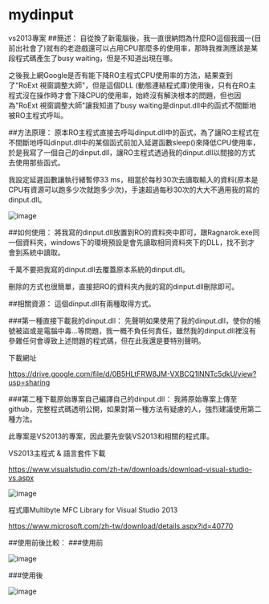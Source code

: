 # mydinput
vs2013專案
##簡述：
自從換了新電腦後，我一直很納悶為什麼RO這個我國一(目前出社會了)就有的老遊戲還可以占用CPU那麼多的使用率，那時我推測應該是某段程式碼產生了busy waiting，但是不知道出現在哪。

之後我上網Google是否有能下降RO主程式CPU使用率的方法，結果查到了"RoExt 視窗調整大師"，但是這個DLL (動態連結程式庫)使用後，只有在RO主程式沒在操作時才會下降CPU的使用率，始終沒有解決根本的問題，但也因為"RoExt 視窗調整大師"讓我知道了busy waiting是dinput.dll中的函式不間斷地被RO主程式呼叫。


##方法原理：
原本RO主程式直接去呼叫dinput.dll中的函式，為了讓RO主程式在不間斷地呼叫dinput.dll中的某個函式前加入延遲函數sleep()來降低CPU使用率，於是我寫了一個自己的dinput.dll，讓RO主程式透過我的dinput.dll以間接的方式去使用那些函式。

我設定延遲函數讓執行緒暫停33 ms，相當於每秒30次去讀取輸入的資料(原本是CPU有資源可以跑多少次就跑多少次)，手速超過每秒30次的大大不適用我的寫的dinput.dll。

![image](http://truth.bahamut.com.tw/s01/201604/ba7bd23905e1303a9b4c09e2c6afd148.PNG)



##如何使用：
將我寫的dinput.dll放置到RO的資料夾中即可，跟Ragnarok.exe同一個資料夾，windows下的環境預設是會先讀取相同資料夾下的DLL，找不到才會到系統中讀取。

千萬不要把我寫的dinput.dll去覆蓋原本系統的dinput.dll。

刪除的方式也很簡單，直接把RO的資料夾內我的寫的dinput.dll刪除即可。


##相關資源：
這個dinput.dll有兩種取得方式。

###第一種直接下載我的dinput.dll：
先聲明如果使用了我的dinput.dll，使你的帳號被盜或是電腦中毒...等問題，我一概不負任何責任，雖然我的dinput.dll裡沒有參雜任何會導致上述問題的程式碼，但在此我還是要特別聲明。

下載網址

https://drive.google.com/file/d/0B5HLtFRW8JM-VXBCQ1lNNTc5dkU/view?usp=sharing

###第二種下載原始專案自己編譯自己的dinput.dll：
我將原始專案上傳至github，完整程式碼透明公開，如果對第一種方法有疑慮的人，強烈建議使用第二種方法。

此專案是VS2013的專案，因此要先安裝VS2013和相關的程式庫。

VS2013主程式 & 語言套件下載

https://www.visualstudio.com/zh-tw/downloads/download-visual-studio-vs.aspx

![image](http://truth.bahamut.com.tw/s01/201604/38fc0efdb04ea57f8e83ed7efde65a60.PNG)

程式庫Multibyte MFC Library for Visual Studio 2013

https://www.microsoft.com/zh-tw/download/details.aspx?id=40770

##使用前後比較：
###使用前

![image](http://truth.bahamut.com.tw/s01/201604/4fda6097aa28158595b520afba2c30a3.PNG)

###使用後

![image](http://truth.bahamut.com.tw/s01/201604/26fb223569f0567032f4aa3ff901616d.PNG)
